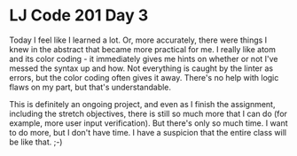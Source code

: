 <h1>LJ Code 201 Day 3</h1>

Today I feel like I learned a lot. Or, more accurately, there were things I knew
in the abstract that became more practical for me. I really like atom and its
color coding - it immediately gives me hints on whether or not I've messed the
syntax up and how. Not everything is caught by the linter as errors, but the
color coding often gives it away. There's no help with logic flaws on my part,
but that's understandable.

This is definitely an ongoing project, and even as I finish the assignment,
including the stretch objectives, there is still so much more that I can do (for
example, more user input verification). But there's only so much time. I want
to do more, but I don't have time. I have a suspicion that the entire class
will be like that. ;-)
